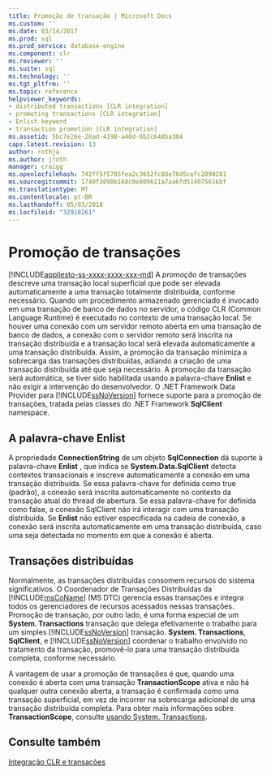```yaml
---
title: Promoção de transação | Microsoft Docs
ms.custom: ''
ms.date: 03/14/2017
ms.prod: sql
ms.prod_service: database-engine
ms.component: clr
ms.reviewer: ''
ms.suite: sql
ms.technology: ''
ms.tgt_pltfrm: ''
ms.topic: reference
helpviewer_keywords:
- distributed transactions [CLR integration]
- promoting transactions [CLR integration]
- Enlist keyword
- transaction promotion [CLR integration]
ms.assetid: 5bc7e26e-28ad-4198-a40d-8b2c648ba304
caps.latest.revision: 13
author: rothja
ms.author: jroth
manager: craigg
ms.openlocfilehash: 742ff5f5785fea2c3652fc88e78d5cefc2090281
ms.sourcegitcommit: 1740f3090b168c0e809611a7aa6fd514075616bf
ms.translationtype: MT
ms.contentlocale: pt-BR
ms.lasthandoff: 05/03/2018
ms.locfileid: "32918261"
---
```

# <a name="transaction-promotion"></a>Promoção de transações
[!INCLUDE[appliesto-ss-xxxx-xxxx-xxx-md](../../includes/appliesto-ss-xxxx-xxxx-xxx-md.md)]
  A *promoção* de transações descreve uma transação local superficial que pode ser elevada automaticamente a uma transação totalmente distribuída, conforme necessário. Quando um procedimento armazenado gerenciado é invocado em uma transação de banco de dados no servidor, o código CLR (Common Language Runtime) é executado no contexto de uma transação local.  Se houver uma conexão com um servidor remoto aberta em uma transação de banco de dados, a conexão com o servidor remoto será inscrita na transação distribuída e a transação local será elevada automaticamente a uma transação distribuída. Assim, a promoção da transação minimiza a sobrecarga das transações distribuídas, adiando a criação de uma transação distribuída até que seja necessário. A promoção da transação será automática, se tiver sido habilitada usando a palavra-chave **Enlist** e não exigir a intervenção do desenvolvedor. O .NET Framework Data Provider para [!INCLUDE[ssNoVersion](../../includes/ssnoversion-md.md)] fornece suporte para a promoção de transações, tratada pelas classes do .NET Framework **SqlClient** namespace.  
  
## <a name="the-enlist-keyword"></a>A palavra-chave Enlist  
 A propriedade **ConnectionString** de um objeto **SqlConnection** dá suporte à palavra-chave **Enlist** , que indica se **System.Data.SqlClient** detecta contextos transacionais e inscreve automaticamente a conexão em uma transação distribuída. Se essa palavra-chave for definida como true (padrão), a conexão será inscrita automaticamente no contexto da transação atual do thread de abertura. Se essa palavra-chave for definida como false, a conexão SqlClient não irá interagir com uma transação distribuída. Se **Enlist** não estiver especificada na cadeia de conexão, a conexão será inscrita automaticamente em uma transação distribuída, caso uma seja detectada no momento em que a conexão é aberta.  
  
## <a name="distributed-transactions"></a>Transações distribuídas  
 Normalmente, as transações distribuídas consomem recursos do sistema significativos. O Coordenador de Transações Distribuídas da [!INCLUDE[msCoName](../../includes/msconame-md.md)] (MS DTC) gerencia essas transações e integra todos os gerenciadores de recursos acessados nessas transações. Promoção de transação, por outro lado, é uma forma especial de um **System. Transactions** transação que delega efetivamente o trabalho para um simples [!INCLUDE[ssNoVersion](../../includes/ssnoversion-md.md)] transação. **System. Transactions**, **SqlClient**, e [!INCLUDE[ssNoVersion](../../includes/ssnoversion-md.md)] coordenar o trabalho envolvido no tratamento da transação, promovê-lo para uma transação distribuída completa, conforme necessário.  
  
 A vantagem de usar a promoção de transações é que, quando uma conexão é aberta com uma transação **TransactionScope** ativa e não há qualquer outra conexão aberta, a transação é confirmada como uma transação superficial, em vez de incorrer na sobrecarga adicional de uma transação distribuída completa. Para obter mais informações sobre **TransactionScope**, consulte [usando System. Transactions](../../relational-databases/clr-integration-data-access-transactions/using-system-transactions.md).  
  
## <a name="see-also"></a>Consulte também  
 [Integração CLR e transações](../../relational-databases/clr-integration-data-access-transactions/clr-integration-and-transactions.md)  
  
  
